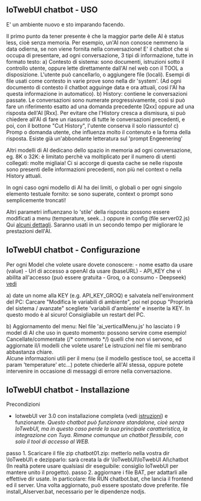 ## IoTwebUI chatbot - USO
E' un ambiente nuovo e sto imparando facendo.

Il primo punto da tener presente è che la maggior parte delle AI è status less, cioè senza memoria. Per esempio, un'AI non conosce nemmeno la data odierna, se non viene fornita nella conversazione! E' il chatbot che si occupa di presentare, ad ogni conversazione, 3 tipi di informazione, tutte in formato testo:
       a) Contesto di sistema: sono documenti, istruzioni sotto il controllo utente, oppure lette direttamente dall'AI nel web con il TOOL a disposizione. L'utente può cancellarlo, o aggiungere file (locali). Esempi di file usati come contesto in varie prove sono nella dir 'system'. (Ad ogni documento di contesto il chatbot agguinge data e ora attuali, così l'AI ha questa informazione in automatico).
       b) History: contiene le conversazioni passate. Le conversazioni sono numerate progressivamente, così si può fare un riferimento esatto ad una domanda precedente [Qxx] oppure ad una risposta dell'AI [Rxx]. Per evitare che l'History cresca a dismisura, si può chiedere all'AI di fare un riassunto di tutte le conversazioni precedenti, e poi, con il bottone "Cut History", l'utente conserva il solo  riassunto!
      c) Promp o domanda utente, che influenza molto il contenuto e la forma della risposta. Esiste già un'abbondante letteratura sul 'prompt Engeenering'
       
Altri modelli di AI dedicano dello spazio in memoria ad ogni conversazione, eg. 8K o 32K: è limitato perchè va moltiplicato per il numero di utenti collegati: molte migliaia! Ci si accorge di questa cache se nelle risposte sono presenti delle informazioni precedenti, non più nel context o nella History attuali.

In ogni caso ogni modello di AI ha dei limiti, o globali o per ogni singolo elemento testuale fornito: se sono superate, context o prompt sono semplicemente troncati!

Altri parametri influenzano lo 'stile' della risposta: possono essere modificati a menu (temperature, seek...) oppure in config (file server02.js) Qui [alcuni dettagli](https://github.com/msillano/IoTwebUI/blob/main/IoTwebUI%20AI/ai_proxy.md#async-function-updateconfigsessionid-configuration). Saranno usati in un secondo tempo per migliorare le prestazioni dell'AI. 

## IoTwebUI chatbot - Configurazione

   Per ogni Model che volete usare dovete conoscere:
          - nome esatto da usare (value)
          - Url di accesso a openAI da usare (baseURL)
          - API_KEY che vi abilita all'accesso  (può essere gratuita - Groq, o a consumo - Deepseek) [vedi](https://github.com/msillano/IoTwebUI/blob/main/IoTwebUI%20AI/LEGGIMI.md#ai-provider) 

   a) date un nome alla KEY (e.g. API_KEY_GROQ) e salvatela nell'environment del PC: Carcare "Modifica le variabili di ambiente", poi nel popup "Proprietà del sistema / avanzate" scegliete 'variabili d'ambiente' e inserite la KEY. In questo modo è al sicuro! Consigliabile un restart del PC.

   b) Aggiornamento del menu: Nel file 'ai_verticalMenu.js' ho lasciato i 9 model di AI che uso in questo momento: possono servire come esempio!<br>
Cancellate/commentate (/* commento */) quelli che non vi servono, ed aggiornate il/i modelli che volete usare! Le istruzioni nel file mi sembrano abbastanza chiare.<br>
Alcune informazioni utili per il menu (se il modello gestisce tool, se accetta il param 'temperature' etc...) potete chiederle all'AI stessa, oppure potete intervenire in occasione di messaggi di errore nella conversazione.


## IoTwebUI chatbot - Installazione
Precondizioni
- IotwebUI ver 3.0 con installazione completa (vedi [istruzioni](https://github.com/msillano/IoTwebUI/blob/main/APP/LEGGIMI.md#installazione-e-uso)) e funzionante. 
_Questo chatbot può funzionare standalone, cioè senza IoTwebUI, ma in questo caso perde la sua principale caratteristica, la integrazione con Tuya. Rimane comunque un chatbot flessibile, con solo il tool di accesso al WEB._

passo 1. Scaricare il file zip chatbot01.zip: metterlo nella vostra dir \IoTwebUI\ e dezipparlo: sarà creata la dir  \IoTwebUI\IoTwebUI AI\chatbot
         (In realtà potere usare qualsiasi dir eseguibile: consiglio IoTwebUI per mantere unito il progetto).
passo 2. aggiornare i file BAT, per adattarli alle effettive dir usate. In particolare:
          file RUN chatbot.bat, che lancia il frontend ed il server. Una volta aggiornato, può essere spostato dove preferite.
          file install_AIserver.bat, necessario per le dipendenze nodjs. 

